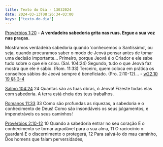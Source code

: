 ```yaml
---
title: Texto do Dia - 13032024
date: 2024-03-13T08:26:34-03:00
keys: ["texto-do-dia"]
---
```


[Provérbios 1:20](https://www.jw.org/finder?wtlocale=T&pub=nwtsty&srctype=wol&bible=20001020&srcid=share) - **A verdadeira sabedoria grita nas ruas. Ergue a sua voz nas praças.**

Mostramos verdadeira sabedoria quando ‘conhecemos o Santíssimo’, ou seja, quando procuramos saber o modo de Jeová pensar antes de tomar uma decisão importante... Primeiro, porque Jeová é o Criador e ele sabe tudo sobre o que ele criou. (Sal. 104:24) Segundo, tudo o que Jeová faz mostra que ele é sábio. (Rom. 11:33) Terceiro, quem coloca em prática os conselhos sábios de Jeová sempre é beneficiado. (Pro. 2:10-12)... - [w22.10 19 §§ 3-4](https://wol.jw.org/pt/wol/pc/r5/lp-t/1102024202/12/0)

[Salmo 104:24](https://www.jw.org/finder?wtlocale=T&pub=nwtsty&srctype=wol&bible=19104024&srcid=share) 24 Quantas são as tuas obras, ó Jeová! Fizeste todas elas com sabedoria. A terra está cheia dos teus trabalhos.

[Romanos 11:33](https://www.jw.org/finder?wtlocale=T&pub=nwtsty&srctype=wol&bible=45011033&srcid=share) 33 Como são profundas as riquezas, a sabedoria e o conhecimento de Deus! Como são insondáveis os seus julgamentos, e impenetráveis os seus caminhos!

[Provérbios 2:10-12](https://wol.jw.org/pt/wol/b/r5/lp-t/nwtsty/20/2#study=discover&v=20:2:10-20:2:12) 10 Quando a sabedoria entrar no seu coração E o conhecimento se tornar agradável para a sua alma, 11 O raciocínio o guardará E o discernimento o protegerá, 12 Para salvá-lo do mau caminho, Dos homens que falam perversidades,
